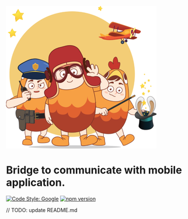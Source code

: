 ![ekidpro](./documents/image.png 'eKidPro Logo')

# Bridge to communicate with mobile application.

[![Code Style: Google](https://img.shields.io/badge/code%20style-google-blueviolet.svg)](https://github.com/google/gts) [![npm version](https://img.shields.io/npm/v/@ekidpro/bridge)](https://www.npmjs.com/package/@ekidpro/bridge)

// TODO: update README.md
